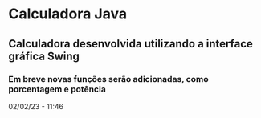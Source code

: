 # Calculadora Java

## Calculadora desenvolvida utilizando a interface gráfica Swing

### Em breve novas funções serão adicionadas, como porcentagem e potência


02/02/23 - 11:46
